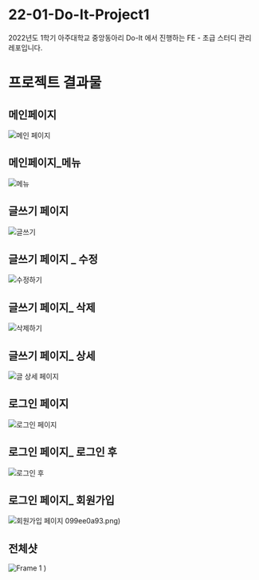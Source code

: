 # 22-01-Do-It-Project1
2022년도 1학기 아주대학교 중앙동아리 Do-It 에서 진행하는 FE - 초급  스터디 관리 레포입니다.

# 프로젝트 결과물

## 메인페이지
![메인 페이지](https://user-images.githubusercontent.com/86825236/173375734-1d7be9ea-1968-49c0-9803-bae2db20f714.png)

## 메인페이지_메뉴
![메뉴](https://user-images.githubusercontent.com/86825236/173375936-ce5aa08a-d030-493c-8936-2860c66aca10.png)

## 글쓰기 페이지
![글쓰기](https://user-images.githubusercontent.com/86825236/173376095-a32bfbe5-e883-48ce-895f-23572a7c6e8b.png)

## 글쓰기 페이지 _ 수정
![수정하기](https://user-images.githubusercontent.com/86825236/173376229-c48f1bfa-dae9-477e-8d62-4dcf26fb153e.png)

## 글쓰기 페이지_ 삭제
![삭제하기](https://user-images.githubusercontent.com/86825236/173376330-5a7304ec-8b86-4e98-abbb-00e61866e0e3.png)

## 글쓰기 페이지_ 상세
![글 상세 페이지](https://user-images.githubusercontent.com/86825236/173376455-b5be44c3-a821-4745-9018-a9fd86b7e152.png)

## 로그인 페이지
![로그인 페이지](https://user-images.githubusercontent.com/86825236/173376542-6661f751-69e3-4b49-9935-373020ef9f99.png)

## 로그인 페이지_ 로그인 후
![로그인 후](https://user-images.githubusercontent.com/86825236/173376630-7f058c14-b84f-410a-827d-aa5099ee0a93.png)

## 로그인 페이지_ 회원가입
![회원가입 페이지](https://user-images.githubusercontent.com/86825236/173376725-e8e56961-3146-4b64-b50c-c20ab058eb9e.png)
099ee0a93.png)

## 전체샷
![Frame 1](https://user-images.githubusercontent.com/86825236/173376793-274d79f8-f3e7-4b2f-a4fe-a1498821ec3f.jpg)
)

